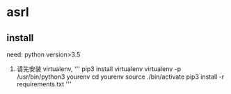 # asrl

## install

need: python version>3.5

1. 请先安装 virtualenv,
'''
pip3 install virtualenv
virtualenv -p /usr/bin/python3 yourenv
cd yourenv
source ./bin/activate
pip3 install -r requirements.txt
'''
